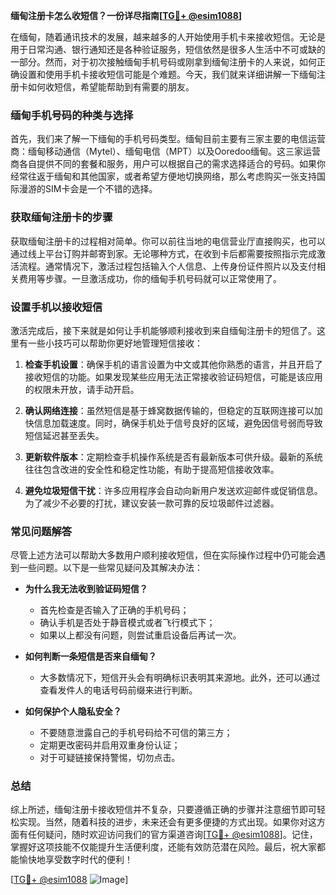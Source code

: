 **缅甸注册卡怎么收短信？一份详尽指南[[TG💪+ @esim1088](https://t.me/s/esim1088)]**

在缅甸，随着通讯技术的发展，越来越多的人开始使用手机卡来接收短信。无论是用于日常沟通、银行通知还是各种验证服务，短信依然是很多人生活中不可或缺的一部分。然而，对于初次接触缅甸手机号码或刚拿到缅甸注册卡的人来说，如何正确设置和使用手机卡接收短信可能是个难题。今天，我们就来详细讲解一下缅甸注册卡如何收短信，希望能帮助到有需要的朋友。

### 缅甸手机号码的种类与选择

首先，我们来了解一下缅甸的手机号码类型。缅甸目前主要有三家主要的电信运营商：缅甸移动通信（Mytel）、缅甸电信（MPT）以及Ooredoo缅甸。这三家运营商各自提供不同的套餐和服务，用户可以根据自己的需求选择适合的号码。如果你经常往返于缅甸和其他国家，或者希望方便地切换网络，那么考虑购买一张支持国际漫游的SIM卡会是一个不错的选择。

### 获取缅甸注册卡的步骤

获取缅甸注册卡的过程相对简单。你可以前往当地的电信营业厅直接购买，也可以通过线上平台订购并邮寄到家。无论哪种方式，在收到卡后都需要按照指示完成激活流程。通常情况下，激活过程包括输入个人信息、上传身份证件照片以及支付相关费用等步骤。一旦激活成功，你的缅甸手机号码就可以正常使用了。

### 设置手机以接收短信

激活完成后，接下来就是如何让手机能够顺利接收到来自缅甸注册卡的短信了。这里有一些小技巧可以帮助你更好地管理短信接收：

1. **检查手机设置**：确保手机的语言设置为中文或其他你熟悉的语言，并且开启了接收短信的功能。如果发现某些应用无法正常接收验证码短信，可能是该应用的权限未开放，请手动开启。
   
2. **确认网络连接**：虽然短信是基于蜂窝数据传输的，但稳定的互联网连接可以加快信息加载速度。同时，确保手机处于信号良好的区域，避免因信号弱而导致短信延迟甚至丢失。

3. **更新软件版本**：定期检查手机操作系统是否有最新版本可供升级。最新的系统往往包含改进的安全性和稳定性功能，有助于提高短信接收效率。

4. **避免垃圾短信干扰**：许多应用程序会自动向新用户发送欢迎邮件或促销信息。为了减少不必要的打扰，建议安装一款可靠的反垃圾邮件过滤器。

### 常见问题解答

尽管上述方法可以帮助大多数用户顺利接收短信，但在实际操作过程中仍可能会遇到一些问题。以下是一些常见疑问及其解决办法：

- **为什么我无法收到验证码短信？**
  - 首先检查是否输入了正确的手机号码；
  - 确认手机是否处于静音模式或者飞行模式下；
  - 如果以上都没有问题，则尝试重启设备后再试一次。

- **如何判断一条短信是否来自缅甸？**
  - 大多数情况下，短信开头会有明确标识表明其来源地。此外，还可以通过查看发件人的电话号码前缀来进行判断。

- **如何保护个人隐私安全？**
  - 不要随意泄露自己的手机号码给不可信的第三方；
  - 定期更改密码并启用双重身份认证；
  - 对于可疑链接保持警惕，切勿点击。

### 总结

综上所述，缅甸注册卡接收短信并不复杂，只要遵循正确的步骤并注意细节即可轻松实现。当然，随着科技的进步，未来还会有更多便捷的方式出现。如果你对这方面有任何疑问，随时欢迎访问我们的官方渠道咨询[[TG💪+ @esim1088](https://t.me/s/esim1088)]。记住，掌握好这项技能不仅能提升生活便利度，还能有效防范潜在风险。最后，祝大家都能愉快地享受数字时代的便利！

[[TG💪+ @esim1088](https://t.me/s/esim1088) ![Image](https://i.postimg.cc/4NQfJmqS/Snipaste-2025-05-13-00-14-12.png)]